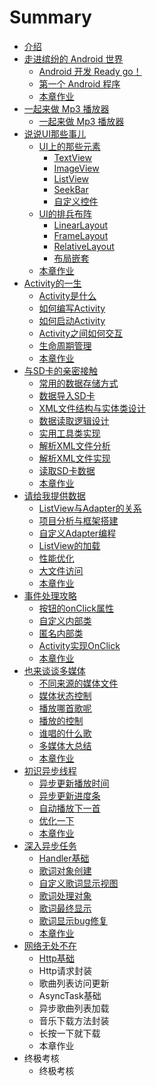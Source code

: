 # Summary

* [介绍](README.md)
* [走进缤纷的 Android 世界](content/chapter1/index.md)
    * [Android 开发 Ready go！](content/chapter1/1.1.md)
    * [第一个 Android 程序](content/chapter1/1.2.md)
    * [本章作业](/content/chapter1/1.3.md)
* [一起来做 Mp3 播放器](/content/chapter2/index.md)
    * [一起来做 Mp3 播放器](/content/chapter2/2.1.md)
* [说说UI那些事儿](/content/chapter3/index.md)
    * [UI上的那些元素](/content/chapter3/3.1.md)
        * [TextView](/content/chapter3/3.1.1.md)
        * [ImageView](content/chapter3/3.1.2.md)
        * [ListView](content/chapter3/3.1.3.md)
        * [SeekBar](/content/chapter3/3.1.4.md)
        * [自定义控件](/content/chapter3/3.1.5.md)
    * [UI的排兵布阵](/content/chapter3/3.2.md)
        * [LinearLayout](/content/chapter3/3.2.1.md)
        * [FrameLayout](/content/chapter3/3.2.2.md)
        * [RelativeLayout](/content/chapter3/3.2.3.md)
        * [布局嵌套](/content/chapter3/3.2.4.md)
    * [本章作业](/content/chapter3/3.3.md)
* [Activity的一生](/content/chapter4/index.md)
    * [Activity是什么](/content/chapter4/4.1.md)
    * [如何编写Activity](/content/chapter4/4.2.md) 
    * [如何启动Activity](/content/chapter4/4.3.md)
    * [Activity之间如何交互](/content/chapter4/4.4.md)
    * [生命周期管理](/content/chapter4/4.5.md)
    * [本章作业](/content/chapter4/4.6.md)
* [与SD卡的亲密接触](/content/chapter5/index.md)
    * [常用的数据存储方式](/content/chapter5/5.1.md)
    * [数据导入SD卡](/content/chapter5/5.2.md)
    * [XML文件结构与实体类设计](/content/chapter5/5.3.md)
    * [数据读取逻辑设计](/content/chapter5/5.4.md)
    * [实用工具类实现](/content/chapter5/5.5.md)
    * [解析XML文件分析](/content/chapter5/5.6.md)
    * [解析XML文件实现](/content/chapter5/5.7.md)
    * [读取SD卡数据](/content/chapter5/5.8.md)
    * [本章作业](/content/chapter5/5.9.md)
* [请给我提供数据](/content/chapter6/index.md)
    * [ListView与Adapter的关系](/content/chapter6/6.1.md)
    * [项目分析与框架搭建](/content/chapter6/6.2.md)
    * [自定义Adapter编程](/content/chapter6/6.3.md)
    * [ListView的加载](/content/chapter6/6.4.md)
    * [性能优化](/content/chapter6/6.5.md)
    * [大文件访问](/content/chapter6/6.6.md)
    * [本章作业](/content/chapter6/6.7.md)
* [事件处理攻略](/content/chapter7/index.md)
    * [按钮的onClick属性](/content/chapter7/7.1.md)
    * [自定义内部类](/content/chapter7/7.2.md)
    * [匿名内部类](/content/chapter7/7.3.md)
    * [Activity实现OnClick](/content/chapter7/7.4.md)
    * [本章作业](/content/chapter7/7.5.md)
* [也来谈谈多媒体](/content/chapter8/index.md)
    * [不同来源的媒体文件](/content/chapter8/8.1.md)
    * [媒体状态控制](/content/chapter8/8.2.md)
    * [播放哪首歌呢](/content/chapter8/8.3.md)
    * [播放的控制](/content/chapter8/8.4.md)
    * [谁唱的什么歌](/content/chapter8/8.5.md)
    * [多媒体大总结](/content/chapter8/8.6.md)
    * [本章作业](/content/chapter8/8.7.md)
* [初识异步线程](/content/chapter9/index.md)
    * [异步更新播放时间](/content/chapter9/9.1.md)
    * [异步更新进度条](/content/chapter9/9.2.md)
    * [自动播放下一首](/content/chapter9/9.3.md)
    * [优化一下](/content/chapter9/9.4.md)
    * [本章作业](/content/chapter9/9.5.md)
* [深入异步任务](/content/chapter10/index.md)
    * [Handler基础](/content/chapter10/10.1.md)
    * [歌词对象创建](/content/chapter10/10.2.md)
    * [自定义歌词显示视图](/content/chapter10/10.3.md)
    * [歌词处理对象](/content/chapter10/10.4.md)
    * [歌词最终显示](/content/chapter10/10.5.md)
    * [歌词显示bug修复](/content/chapter10/10.6.md)
    * [本章作业](/content/chapter10/10.7.md)
* [网络无处不在](/content/chapter11/index.md)
    * [Http基础](/content/chapter11/11.1.md)
    * Http请求封装
    * 歌曲列表访问更新
    * AsyncTask基础
    * 异步歌曲列表加载
    * 音乐下载方法封装
    * 长按一下就下载
    * 本章作业
* 终极考核
    * 终极考核